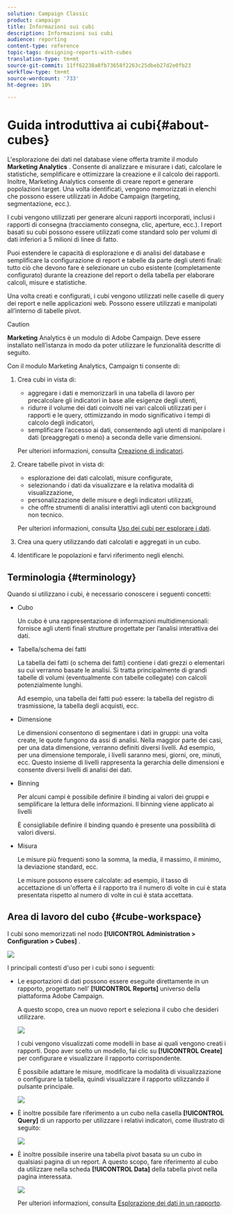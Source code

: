 ```yaml
---
solution: Campaign Classic
product: campaign
title: Informazioni sui cubi
description: Informazioni sui cubi
audience: reporting
content-type: reference
topic-tags: designing-reports-with-cubes
translation-type: tm+mt
source-git-commit: 11ff62238a8fb73658f2263c25dbeb27d2e0fb23
workflow-type: tm+mt
source-wordcount: '733'
ht-degree: 10%

---
```



# Guida introduttiva ai cubi{#about-cubes}

L&#39;esplorazione dei dati nel database viene offerta tramite il modulo **Marketing Analytics** . Consente di analizzare e misurare i dati, calcolare le statistiche, semplificare e ottimizzare la creazione e il calcolo dei rapporti. Inoltre, Marketing Analytics consente di creare report e generare popolazioni target. Una volta identificati, vengono memorizzati in elenchi che possono essere utilizzati in Adobe Campaign (targeting, segmentazione, ecc.).

I cubi vengono utilizzati per generare alcuni rapporti incorporati, inclusi i rapporti di consegna (tracciamento consegna, clic, aperture, ecc.). I report basati su cubi possono essere utilizzati come standard solo per volumi di dati inferiori a 5 milioni di linee di fatto.

Puoi estendere le capacità di esplorazione e di analisi del database e semplificare la configurazione di report e tabelle da parte degli utenti finali: tutto ciò che devono fare è selezionare un cubo esistente (completamente configurato) durante la creazione del report o della tabella per elaborare calcoli, misure e statistiche.

Una volta creati e configurati, i cubi vengono utilizzati nelle caselle di query dei report e nelle applicazioni web. Possono essere utilizzati e manipolati all’interno di tabelle pivot.

>[!CAUTION]
>
>**Marketing** Analytics è un modulo di Adobe Campaign. Deve essere installato nell’istanza in modo da poter utilizzare le funzionalità descritte di seguito.

Con il modulo Marketing Analytics, Campaign ti consente di:

1. Crea cubi in vista di:

   * aggregare i dati e memorizzarli in una tabella di lavoro per precalcolare gli indicatori in base alle esigenze degli utenti,
   * ridurre il volume dei dati coinvolti nei vari calcoli utilizzati per i rapporti e le query, ottimizzando in modo significativo i tempi di calcolo degli indicatori,
   * semplificare l’accesso ai dati, consentendo agli utenti di manipolare i dati (preaggregati o meno) a seconda delle varie dimensioni.

   Per ulteriori informazioni, consulta [Creazione di indicatori](../../reporting/using/creating-indicators.md).

1. Creare tabelle pivot in vista di:

   * esplorazione dei dati calcolati, misure configurate,
   * selezionando i dati da visualizzare e la relativa modalità di visualizzazione,
   * personalizzazione delle misure e degli indicatori utilizzati,
   * che offre strumenti di analisi interattivi agli utenti con background non tecnico.

   Per ulteriori informazioni, consulta [Uso dei cubi per esplorare i dati](../../reporting/using/using-cubes-to-explore-data.md).

1. Crea una query utilizzando dati calcolati e aggregati in un cubo.
1. Identificare le popolazioni e farvi riferimento negli elenchi.

## Terminologia {#terminology}

Quando si utilizzano i cubi, è necessario conoscere i seguenti concetti:

* Cubo

   Un cubo è una rappresentazione di informazioni multidimensionali: fornisce agli utenti finali strutture progettate per l’analisi interattiva dei dati.

* Tabella/schema dei fatti

   La tabella dei fatti (o schema dei fatti) contiene i dati grezzi o elementari su cui verranno basate le analisi. Si tratta principalmente di grandi tabelle di volumi (eventualmente con tabelle collegate) con calcoli potenzialmente lunghi.

   Ad esempio, una tabella dei fatti può essere: la tabella del registro di trasmissione, la tabella degli acquisti, ecc.

* Dimensione

   Le dimensioni consentono di segmentare i dati in gruppi: una volta create, le quote fungono da assi di analisi. Nella maggior parte dei casi, per una data dimensione, verranno definiti diversi livelli. Ad esempio, per una dimensione temporale, i livelli saranno mesi, giorni, ore, minuti, ecc. Questo insieme di livelli rappresenta la gerarchia delle dimensioni e consente diversi livelli di analisi dei dati.

* Binning

   Per alcuni campi è possibile definire il binding ai valori dei gruppi e semplificare la lettura delle informazioni. Il binning viene applicato ai livelli

   È consigliabile definire il binding quando è presente una possibilità di valori diversi.

* Misura

   Le misure più frequenti sono la somma, la media, il massimo, il minimo, la deviazione standard, ecc.

   Le misure possono essere calcolate: ad esempio, il tasso di accettazione di un&#39;offerta è il rapporto tra il numero di volte in cui è stata presentata rispetto al numero di volte in cui è stata accettata.

## Area di lavoro del cubo {#cube-workspace}

I cubi sono memorizzati nel nodo **[!UICONTROL Administration > Configuration > Cubes]** .

![](assets/s_advuser_cube_node.png)

I principali contesti d&#39;uso per i cubi sono i seguenti:

* Le esportazioni di dati possono essere eseguite direttamente in un rapporto, progettato nell’ **[!UICONTROL Reports]** universo della piattaforma Adobe Campaign.

   A questo scopo, crea un nuovo report e seleziona il cubo che desideri utilizzare.

   ![](assets/cube_create_new.png)

   I cubi vengono visualizzati come modelli in base ai quali vengono creati i rapporti. Dopo aver scelto un modello, fai clic su **[!UICONTROL Create]** per configurare e visualizzare il rapporto corrispondente.

   È possibile adattare le misure, modificare la modalità di visualizzazione o configurare la tabella, quindi visualizzare il rapporto utilizzando il pulsante principale.

   ![](assets/cube_display_new.png)

* È inoltre possibile fare riferimento a un cubo nella casella **[!UICONTROL Query]** di un rapporto per utilizzare i relativi indicatori, come illustrato di seguito:

   ![](assets/s_advuser_query_using_a_cube.png)

* È inoltre possibile inserire una tabella pivot basata su un cubo in qualsiasi pagina di un report. A questo scopo, fare riferimento al cubo da utilizzare nella scheda **[!UICONTROL Data]** della tabella pivot nella pagina interessata.

   ![](assets/s_advuser_cube_in_report.png)

   Per ulteriori informazioni, consulta [Esplorazione dei dati in un rapporto](../../reporting/using/using-cubes-to-explore-data.md#exploring-the-data-in-a-report).

